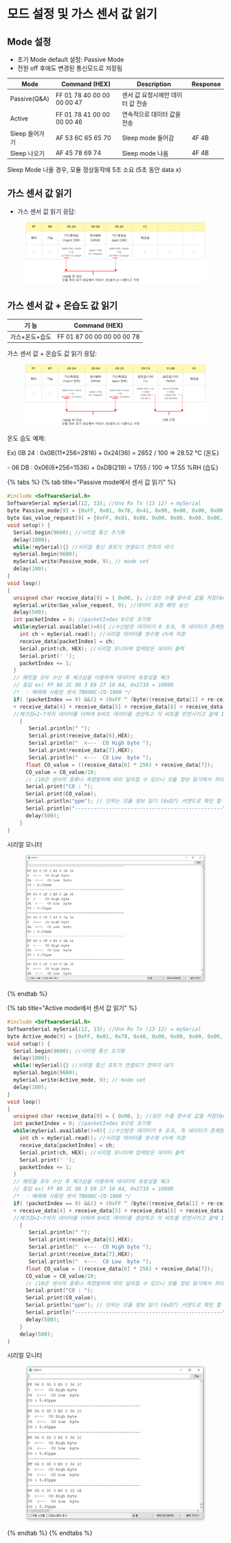 # 모드 설정 및 가스 센서 값 읽기

## Mode 설정

* 초기 Mode default 설정: Passive Mode
* 전원 off 후에도 변경된 통신모드로 저장됨

| Mode          | Command (HEX)              | Description         | Response |
| ------------- | -------------------------- | ------------------- | -------- |
| Passive(Q\&A) | FF 01 78 40 00 00 00 00 47 | 센서 값 요청시에만 데이터 값 전송 |          |
| Active        | FF 01 78 41 00 00 00 00 46 | 연속적으로 데이터 값을 전송     |          |
| Sleep 들어가기    | AF 53 6C 65 65 70          | Sleep mode 들어감      | 4F 4B    |
| Sleep 나오기     | AF 45 78 69 74             | Sleep mode 나옴       | 4F 4B    |



Sleep Mode 나올 경우, 모듈 정상동작에 5초 소요 (5초 동안 data x)



## 가스 센서 값 읽기

* 가스 센서 값 읽기 응답:

<figure><img src="../../../../../.gitbook/assets/gas_read_description.PNG" alt=""><figcaption></figcaption></figure>

## 가스 센서 값 + 온습도 값 읽기

| 기 능      | Command (HEX)              |
| -------- | -------------------------- |
| 가스+온도+습도 | FF 01 87 00 00 00 00 00 78 |

가스 센서 값 + 온습도 값 읽기 응답:

<figure><img src="../../../../../.gitbook/assets/gas_and_temp_humi_read.PNG" alt=""><figcaption></figcaption></figure>

온도 습도 예제:

Ex) 0B 24 : 0x0B(11\*256=2816) + 0x24(36) = 2852 / 100 => 28.52 ℃ (온도)

&#x20;   \- 06 DB : 0x06(6\*256=1536) + 0xDB(219) = 1755 / 100 => 17.55 %RH (습도)



{% tabs %}
{% tab title="Passive mode에서 센서 값 읽기" %}
```cpp
#include <SoftwareSerial.h>
SoftwareSerial mySerial(12, 13); //Uno Rx Tx (13 12) = mySerial
byte Passive_mode[9] = {0xFF, 0x01, 0x78, 0x41, 0x00, 0x00, 0x00, 0x00, 0x46};  
byte Gas_value_request[9] = {0xFF, 0x01, 0x86, 0x00, 0x00, 0x00, 0x00, 0x00, 0x79}; // 가스 값 요청 
void setup() {
  Serial.begin(9600); //시리얼 통신 초기화
  delay(1000); 
  while(!mySerial){} //시리얼 통신 포트가 연결되기 전까지 대기
  mySerial.begin(9600);  
  mySerial.write(Passive_mode, 9); // mode set
  delay(100); 
}
void loop() 
{
  unsigned char receive_data[9] = { 0x00, }; //모든 수를 양수로 값을 저장(0x00~0xFF)
  mySerial.write(Gas_value_request, 9); //데이터 요청 패킷 송신
  delay(500); 
  int packetIndex = 0; //packetIndex 0으로 초기화
  while(mySerial.available()>0){ //수신받은 데이터가 0 초과, 즉 데이터가 존재한다면 코드수행
    int ch = mySerial.read(); //시리얼 데이터를 정수형 ch에 저장
    receive_data[packetIndex] = ch;
    Serial.print(ch, HEX); //시리얼 모니터에 입력받은 데이터 출력
    Serial.print(' ');
    packetIndex += 1;
  }
  // 패킷을 모두 수신 후 체크섬을 이용하여 데이터의 유효성을 체크
  // 응답 ex) FF 86 2C 88 3 E8 27 10 A4, 0x2710 = 10000  
  /*  - 예제에 사용된 센서 TB600C-CO-1000 */
  if( (packetIndex == 9) &&(1 + (0xFF ^ (byte)(receive_data[1] + re-ceive_data[2] + receive_data[3] 
  + receive_data[4] + receive_data[5] + receive_data[6] + receive_data[7]))) == receive_data[8]) 
  //체크섬=1~7자리 데이터를 더하여 8비트 데이터를 생성하고 각 비트를 반전시키고 끝에 1을 더함
    {
       Serial.println(" "); 
       Serial.print(receive_data[6],HEX); 
       Serial.println("  <---  CO High byte ");
       Serial.print(receive_data[7],HEX); 
       Serial.println("  <---  CO Low  byte ");
      float CO_value = ((receive_data[6] * 256) + receive_data[7]); 
      CO_value = CO_value/10;
      // /10은 센서의 종류나 측정범위에 따라 달라질 수 있으니 모듈 정보 읽기에서 자리수 확인 하는 것을 권장  
      Serial.print("CO : ");
      Serial.print(CO_value);
      Serial.println("ppm"); // 단위는 모듈 정보 읽기 (0xD7) 커맨드로 확인 할 수 있음
      Serial.println("------------------------------------------------");
      delay(500); 
    }
}

```

시리얼 모니터

<figure><img src="../../../../../.gitbook/assets/tb600_tb200_passive_mode_serial_monitor.PNG" alt=""><figcaption></figcaption></figure>
{% endtab %}

{% tab title="Active mode에서 센서 값 읽기" %}
```cpp
#include <SoftwareSerial.h>
SoftwareSerial mySerial(12, 13); //Uno Rx Tx (13 12) = mySerial
byte Active_mode[9] = {0xFF, 0x01, 0x78, 0x40, 0x00, 0x00, 0x00, 0x00, 0x47};  
void setup() {
  Serial.begin(9600); //시리얼 통신 초기화
  delay(1000); 
  while(!mySerial){} //시리얼 통신 포트가 연결되기 전까지 대기
  mySerial.begin(9600);  
  mySerial.write(Active_mode, 9); // mode set
  delay(100);
}
void loop() 
{
  unsigned char receive_data[9] = { 0x00, }; //모든 수를 양수로 값을 저장(0x00~0xFF)
  int packetIndex = 0; //packetIndex 0으로 초기화
  while(mySerial.available()>0){ //수신받은 데이터가 0 초과, 즉 데이터가 존재한다면 코드수행
    int ch = mySerial.read(); //시리얼 데이터를 정수형 ch에 저장
    receive_data[packetIndex] = ch;
    Serial.print(ch, HEX); //시리얼 모니터에 입력받은 데이터 출력
    Serial.print(' ');
    packetIndex += 1;
  }
  // 패킷을 모두 수신 후 체크섬을 이용하여 데이터의 유효성을 체크
  // 응답 ex) FF 86 2C 88 3 E8 27 10 A4, 0x2710 = 10000  
  /*  - 예제에 사용된 센서 TB600C-CO-1000 */
  if( (packetIndex == 9) &&(1 + (0xFF ^ (byte)(receive_data[1] + re-ceive_data[2] + receive_data[3] 
  + receive_data[4] + receive_data[5] + receive_data[6] + receive_data[7]))) == receive_data[8]) 
  //체크섬=1~7자리 데이터를 더하여 8비트 데이터를 생성하고 각 비트를 반전시키고 끝에 1을 더함
    {
       Serial.println(" "); 
       Serial.print(receive_data[6],HEX); 
       Serial.println("  <---  CO High byte ");
       Serial.print(receive_data[7],HEX); 
       Serial.println("  <---  CO Low  byte ");
      float CO_value = ((receive_data[6] * 256) + receive_data[7]); 
      CO_value = CO_value/10;
      // /10은 센서의 종류나 측정범위에 따라 달라질 수 있으니 모듈 정보 읽기에서 자리수 확인 하는 것을 권장  
      Serial.print("CO : ");
      Serial.print(CO_value);
      Serial.println("ppm"); // 단위는 모듈 정보 읽기 (0xD7) 커맨드로 확인 할 수 있음
      Serial.println("------------------------------------------------");
      delay(500); 
    }
    delay(500);
}
```

시리얼 모니터

<figure><img src="../../../../../.gitbook/assets/tb600_tb200_active_mode_serial.PNG" alt=""><figcaption></figcaption></figure>
{% endtab %}
{% endtabs %}

















